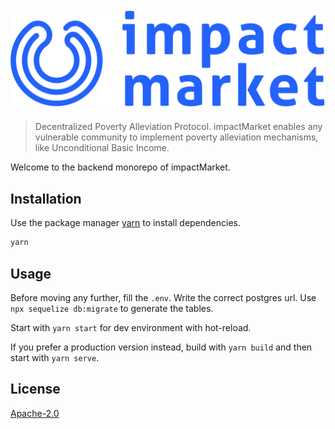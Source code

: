 <div align="center">
    <img src="logo.png">
</div>

> Decentralized Poverty Alleviation Protocol. impactMarket enables any vulnerable community to implement poverty alleviation mechanisms, like Unconditional Basic Income.

Welcome to the backend monorepo of impactMarket.

## Installation

Use the package manager [yarn](https://yarnpkg.com/) to install dependencies.

```bash
yarn
```

## Usage

Before moving any further, fill the `.env`. Write the correct postgres url. Use `npx sequelize db:migrate` to generate the tables.

Start with `yarn start` for dev environment with hot-reload.

If you prefer a production version instead, build with `yarn build` and then start with `yarn serve`.

## License

[Apache-2.0](LICENSE)
